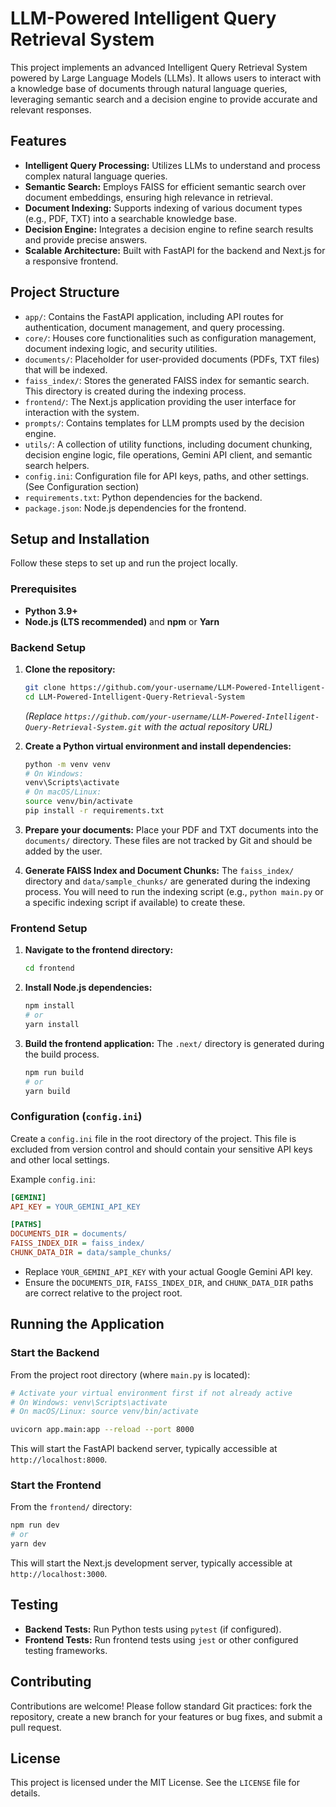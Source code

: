 # LLM-Powered Intelligent Query Retrieval System

This project implements an advanced Intelligent Query Retrieval System powered by Large Language Models (LLMs). It allows users to interact with a knowledge base of documents through natural language queries, leveraging semantic search and a decision engine to provide accurate and relevant responses.

## Features

*   **Intelligent Query Processing:** Utilizes LLMs to understand and process complex natural language queries.
*   **Semantic Search:** Employs FAISS for efficient semantic search over document embeddings, ensuring high relevance in retrieval.
*   **Document Indexing:** Supports indexing of various document types (e.g., PDF, TXT) into a searchable knowledge base.
*   **Decision Engine:** Integrates a decision engine to refine search results and provide precise answers.
*   **Scalable Architecture:** Built with FastAPI for the backend and Next.js for a responsive frontend.

## Project Structure

*   `app/`: Contains the FastAPI application, including API routes for authentication, document management, and query processing.
*   `core/`: Houses core functionalities such as configuration management, document indexing logic, and security utilities.
*   `documents/`: Placeholder for user-provided documents (PDFs, TXT files) that will be indexed.
*   `faiss_index/`: Stores the generated FAISS index for semantic search. This directory is created during the indexing process.
*   `frontend/`: The Next.js application providing the user interface for interaction with the system.
*   `prompts/`: Contains templates for LLM prompts used by the decision engine.
*   `utils/`: A collection of utility functions, including document chunking, decision engine logic, file operations, Gemini API client, and semantic search helpers.
*   `config.ini`: Configuration file for API keys, paths, and other settings. (See Configuration section)
*   `requirements.txt`: Python dependencies for the backend.
*   `package.json`: Node.js dependencies for the frontend.

## Setup and Installation

Follow these steps to set up and run the project locally.

### Prerequisites

*   **Python 3.9+**
*   **Node.js (LTS recommended)** and **npm** or **Yarn**

### Backend Setup

1.  **Clone the repository:**
    ```bash
    git clone https://github.com/your-username/LLM-Powered-Intelligent-Query-Retrieval-System.git
    cd LLM-Powered-Intelligent-Query-Retrieval-System
    ```
    *(Replace `https://github.com/your-username/LLM-Powered-Intelligent-Query-Retrieval-System.git` with the actual repository URL)*

2.  **Create a Python virtual environment and install dependencies:**
    ```bash
    python -m venv venv
    # On Windows:
    venv\Scripts\activate
    # On macOS/Linux:
    source venv/bin/activate
    pip install -r requirements.txt
    ```

3.  **Prepare your documents:**
    Place your PDF and TXT documents into the `documents/` directory. These files are not tracked by Git and should be added by the user.

4.  **Generate FAISS Index and Document Chunks:**
    The `faiss_index/` directory and `data/sample_chunks/` are generated during the indexing process. You will need to run the indexing script (e.g., `python main.py` or a specific indexing script if available) to create these.

### Frontend Setup

1.  **Navigate to the frontend directory:**
    ```bash
    cd frontend
    ```

2.  **Install Node.js dependencies:**
    ```bash
    npm install
    # or
    yarn install
    ```

3.  **Build the frontend application:**
    The `.next/` directory is generated during the build process.
    ```bash
    npm run build
    # or
    yarn build
    ```

### Configuration (`config.ini`)

Create a `config.ini` file in the root directory of the project. This file is excluded from version control and should contain your sensitive API keys and other local settings.

Example `config.ini`:

```ini
[GEMINI]
API_KEY = YOUR_GEMINI_API_KEY

[PATHS]
DOCUMENTS_DIR = documents/
FAISS_INDEX_DIR = faiss_index/
CHUNK_DATA_DIR = data/sample_chunks/
```

*   Replace `YOUR_GEMINI_API_KEY` with your actual Google Gemini API key.
*   Ensure the `DOCUMENTS_DIR`, `FAISS_INDEX_DIR`, and `CHUNK_DATA_DIR` paths are correct relative to the project root.

## Running the Application

### Start the Backend

From the project root directory (where `main.py` is located):

```bash
# Activate your virtual environment first if not already active
# On Windows: venv\Scripts\activate
# On macOS/Linux: source venv/bin/activate

uvicorn app.main:app --reload --port 8000
```
This will start the FastAPI backend server, typically accessible at `http://localhost:8000`.

### Start the Frontend

From the `frontend/` directory:

```bash
npm run dev
# or
yarn dev
```
This will start the Next.js development server, typically accessible at `http://localhost:3000`.

## Testing

*   **Backend Tests:** Run Python tests using `pytest` (if configured).
*   **Frontend Tests:** Run frontend tests using `jest` or other configured testing frameworks.

## Contributing

Contributions are welcome! Please follow standard Git practices: fork the repository, create a new branch for your features or bug fixes, and submit a pull request.

## License

This project is licensed under the MIT License. See the `LICENSE` file for details.
